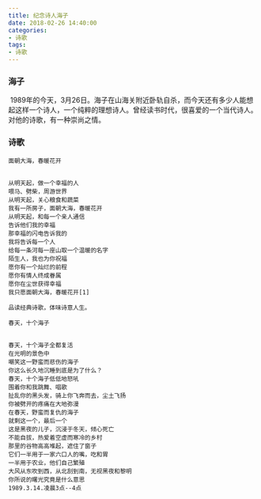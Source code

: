 ```yaml
---
title: 纪念诗人海子
date: 2018-02-26 14:40:00
categories:
- 诗歌
tags:
- 诗歌
---
```


### 海子
  1989年的今天，3月26日。海子在山海关附近卧轨自杀，而今天还有多少人能想起这样一个诗人，一个纯粹的理想诗人。曾经读书时代，很喜爱的一个当代诗人。对他的诗歌，有一种崇尚之情。

### 诗歌
```
面朝大海，春暖花开


从明天起，做一个幸福的人
喂马、劈柴，周游世界
从明天起，关心粮食和蔬菜
我有一所房子，面朝大海，春暖花开
从明天起，和每一个亲人通信
告诉他们我的幸福
那幸福的闪电告诉我的
我将告诉每一个人
给每一条河每一座山取一个温暖的名字
陌生人，我也为你祝福
愿你有一个灿烂的前程
愿你有情人终成眷属
愿你在尘世获得幸福
我只愿面朝大海，春暖花开[1] 

品读经典诗歌，体味诗意人生。
```

```
春天，十个海子


春天，十个海子全都复活
在光明的景色中
嘲笑这一野蛮而悲伤的海子
你这么长久地沉睡到底是为了什么？
春天，十个海子低低地怒吼
围着你和我跳舞、唱歌
扯乱你的黑头发，骑上你飞奔而去，尘土飞扬
你被劈开的疼痛在大地弥漫
在春天，野蛮而复仇的海子
就剩这一个，最后一个
这是黑夜的儿子，沉浸于冬天，倾心死亡
不能自拔，热爱着空虚而寒冷的乡村
那里的谷物高高堆起，遮住了窗子
它们一半用于一家六口人的嘴，吃和胃
一半用于农业，他们自己繁殖
大风从东吹到西，从北刮到南，无视黑夜和黎明
你所说的曙光究竟是什么意思
1989.3.14.凌晨3点--4点

```
